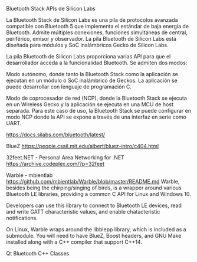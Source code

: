 Bluetooth Stack APIs de Silicon Labs

La Bluetooth Stack de Silicon Labs es una pila de protocolos avanzada compatible con Bluetooth 5 que implementa el estándar de baja energía de Bluetooth. Admite múltiples conexiones, funciones simultáneas de central, periférico, emisor y observador. La pila Bluetooth de Silicon Labs está diseñada para módulos y SoC inalámbricos Gecko de Silicon Labs.

La pila Bluetooth de Silicon Labs proporciona varias API para que el desarrollador acceda a la funcionalidad Bluetooth. Se admiten dos modos:

Modo autónomo, donde tanto la Bluetooth Stack como la aplicación se ejecutan en un módulo o SoC inalámbrico de Geckos. La aplicación se puede desarrollar con lenguaje de programación C.

Modo de coprocesador de red (NCP), donde la Bluetooth Stack se ejecuta en un Wireless Gecko y la aplicación se ejecuta en una MCU de host separada. Para este caso de uso, la Bluetooth Stack se puede configurar en modo NCP donde la API se expone a través de una interfaz en serie como UART.

https://docs.silabs.com/bluetooth/latest/






BlueZ
https://people.csail.mit.edu/albert/bluez-intro/c404.html


32feet.NET - Personal Area Networking for .NET
https://archive.codeplex.com/?p=32feet

Warble - mbientlab
https://github.com/mbientlab/Warble/blob/master/README.md
Warble, besides being the chirping/singing of birds, is a wrapper around various Bluetooth LE libraries, providing a common C API for Linux and Windows 10.

Developers can use this library to connect to Bluetooth LE devices, read and write GATT characteristic values, and enable chatacteristic notifications.

On Linux, Warble wraps around the libblepp library, which is included as a submodule. You will need to have BlueZ, Boost headers, and GNU Make installed along with a C++ compiler that support C++14.


Qt Bluetooth C++ Classes